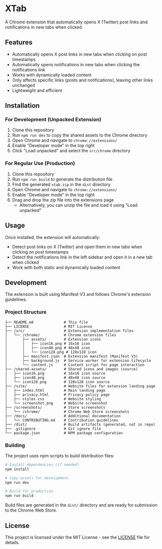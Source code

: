 # XTab

A Chrome extension that automatically opens X (Twitter) post links and notifications in new tabs when clicked.

## Features

- Automatically opens X post links in new tabs when clicking on post timestamps
- Automatically opens notifications in new tabs when clicking the notifications link
- Works with dynamically loaded content
- Only affects specific links (posts and notifications), leaving other links unchanged
- Lightweight and efficient

## Installation

### For Development (Unpacked Extension)

1. Clone this repository
2. Run `npm run dev` to copy the shared assets to the Chrome directory
3. Open Chrome and navigate to `chrome://extensions/`
4. Enable "Developer mode" in the top right
5. Click "Load unpacked" and select the `src/chrome` directory

### For Regular Use (Production)

1. Clone this repository
2. Run `npm run build` to generate the distribution file
3. Find the generated `xtab.zip` in the `dist` directory
4. Open Chrome and navigate to `chrome://extensions/`
5. Enable "Developer mode" in the top right
6. Drag and drop the zip file into the extensions page
   - Alternatively, you can unzip the file and load it using "Load unpacked"

## Usage

Once installed, the extension will automatically:
- Detect post links on X (Twitter) and open them in new tabs when clicking on post timestamps
- Detect the notifications link in the left sidebar and open it in a new tab when clicked
- Work with both static and dynamically loaded content

## Development

The extension is built using Manifest V3 and follows Chrome's extension guidelines.

### Project Structure

```
├── README.md              # This file
├── LICENSE                # MIT License
├── /src/                  # Extension implementation files
│   └── /chrome/           # Chrome extension files
│       ├── assets/        # Extension icons
│       │   ├── icon16.png # 16x16 icon
│       │   ├── icon48.png # 48x48 icon
│       │   └── icon128.png # 128x128 icon
│       ├── manifest.json  # Extension manifest (Manifest V3)
│       ├── background.js  # Service worker for extension lifecycle
│       └── content.js     # Content script for page interaction
├── /shared-assets/        # Shared icons and images (source)
│   ├── icon16.png         # 16x16 icon source
│   ├── icon48.png         # 48x48 icon source
│   └── icon128.png        # 128x128 icon source
├── /site/                 # Website files for extension landing page
│   ├── index.html         # Main landing page
│   ├── privacy.html       # Privacy policy page
│   ├── styles.css         # Website styling
│   └── screenshot.png     # Website screenshot
├── /screenshots/          # Store screenshots
│   └── /chrome/           # Chrome Web Store screenshots
├── /docs/                 # Additional documentation
│   └── CONTRIBUTING.md    # Contribution guidelines
├── /dist/                 # Build artifacts (generated, not in repo)
├── .gitignore             # Git ignore file
└── package.json           # NPM package configuration
```

### Building

The project uses npm scripts to build distribution files:

```bash
# Install dependencies (if needed)
npm install

# Copy assets for development
npm run dev

# Build for production
npm run build
```

Build files are generated in the `dist/` directory and are ready for submission to the Chrome Web Store.

## License

This project is licensed under the MIT License - see the [LICENSE](LICENSE) file for details. 